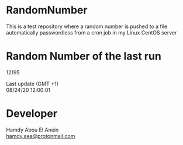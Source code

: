 # RandomNumber    
This is a test repository where a random number is pushed to a file automatically passwordless from a cron job in my Linux CentOS server    
# Random Number of the last run   
12195
      
Last update (GMT +1)    
08/24/20 12:00:01
# Developer    
Hamdy Abou El Anein   
hamdy.aea@protonmail.com
